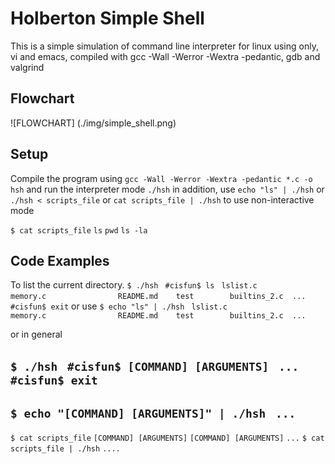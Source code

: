 # Holberton Simple Shell
This is a simple simulation of command line interpreter for linux using only, vi and emacs, compiled with gcc -Wall -Werror -Wextra -pedantic, gdb and valgrind

## Flowchart
![FLOWCHART] (./img/simple_shell.png)

## Setup
Compile the program using `gcc -Wall -Werror -Wextra -pedantic *.c -o hsh`
and run the interpreter mode `./hsh` in addition, use `echo "ls" | ./hsh` or `./hsh < scripts_file` or `cat scripts_file | ./hsh` to use non-interactive mode

`$ cat scripts_file`
`ls`
`pwd`
`ls -la`

## Code Examples
To list the current directory.
`$ ./hsh`
` #cisfun$ ls`
` lslist.c              memory.c                README.md    test        builtins_2.c  ...`
` #cisfun$ exit`
or use
`$ echo "ls" | ./hsh`
` lslist.c              memory.c                README.md    test        builtins_2.c  ...`

or in general

`$ ./hsh`
` #cisfun$ [COMMAND] [ARGUMENTS]`
` ...`
` #cisfun$ exit`
-----------------------------
`$ echo "[COMMAND] [ARGUMENTS]" | ./hsh`
` ...`
-----------------------------
`$ cat scripts_file`
`[COMMAND] [ARGUMENTS]`
`[COMMAND] [ARGUMENTS]`
`...`
`$ cat scripts_file | ./hsh`
`....`
